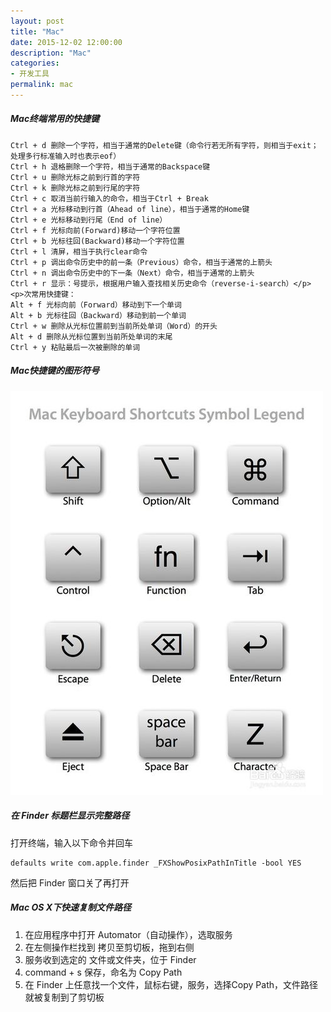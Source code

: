 ```yaml
---
layout: post
title: "Mac"
date: 2015-12-02 12:00:00
description: "Mac"
categories:
- 开发工具
permalink: mac
---
```


##### Mac终端常用的快捷键
```vim
Ctrl + d 删除一个字符，相当于通常的Delete键（命令行若无所有字符，则相当于exit；处理多行标准输入时也表示eof）
Ctrl + h 退格删除一个字符，相当于通常的Backspace键
Ctrl + u 删除光标之前到行首的字符
Ctrl + k 删除光标之前到行尾的字符
Ctrl + c 取消当前行输入的命令，相当于Ctrl + Break
Ctrl + a 光标移动到行首（Ahead of line），相当于通常的Home键
Ctrl + e 光标移动到行尾（End of line）
Ctrl + f 光标向前(Forward)移动一个字符位置
Ctrl + b 光标往回(Backward)移动一个字符位置
Ctrl + l 清屏，相当于执行clear命令
Ctrl + p 调出命令历史中的前一条（Previous）命令，相当于通常的上箭头
Ctrl + n 调出命令历史中的下一条（Next）命令，相当于通常的上箭头
Ctrl + r 显示：号提示，根据用户输入查找相关历史命令（reverse-i-search）</p> <p>次常用快捷键：
Alt + f 光标向前（Forward）移动到下一个单词
Alt + b 光标往回（Backward）移动到前一个单词
Ctrl + w 删除从光标位置前到当前所处单词（Word）的开头
Alt + d 删除从光标位置到当前所处单词的末尾
Ctrl + y 粘贴最后一次被删除的单词
```
##### Mac快捷键的图形符号
![](/assets/img/keyborad.jpg)

##### 在 Finder 标题栏显示完整路径
打开终端，输入以下命令并回车
```vim
defaults write com.apple.finder _FXShowPosixPathInTitle -bool YES
```
然后把 Finder 窗口关了再打开

##### Mac OS X下快速复制文件路径
1. 在应用程序中打开 Automator（自动操作），选取服务  
2. 在左侧操作栏找到 拷贝至剪切板，拖到右侧  
3. 服务收到选定的 文件或文件夹，位于 Finder  
4. command + s 保存，命名为 Copy Path  
5. 在 Finder 上任意找一个文件，鼠标右键，服务，选择Copy Path，文件路径就被复制到了剪切板  
